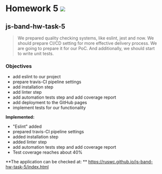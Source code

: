 # Homework 5 ![](https://travis-ci.com/ruswc/js-band-hw-task-5.svg?branch=master)
## js-band-hw-task-5

> We prepared quality checking systems, like eslint, jest and now. We should prepare CI/CD setting for more effective delivery process. We are going to prepare it for our PoC. And additionally, we should start to write unit tests.


### Objectives
- add eslint to our project
- prepare travis-CI pipeline settings
- add installation step
- add linter step
- add automation tests step and add coverage report
- add deployment to the GitHub pages
- implement tests for our functionality

**Implemented:**
- "Eslint" added
- prepared travis-CI pipeline settings
- added installation step
- added linter step
- add automation tests step and add coverage report
- Test coverage reaches about 40%

**The application can be checked at: ** https://ruswc.github.io/js-band-hw-task-5/index.html
